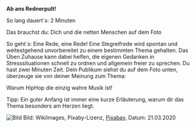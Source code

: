 **Ab ans Rednerpult!** 

So lang dauert´s: 2 Minuten

Das brauchst du: Dich und die netten Menschen auf dem Foto

So geht´s: Eine Rede, eine Rede! Eine Stegreifrede wird spontan und weitestgehend unvorbereitet zu einem bestimmten Thema gehalten. 
Das Üben Zuhause kann dabei helfen, die eigenen Gedanken in Stresssituationen schnell zu ordnen und allgemein freier zu sprechen. 
Du hast zwei Minuten Zeit. Dein Publikum siehst du auf dem Foto unten, überzeuge sie von deiner Meinung zum Thema:

Warum HipHop die einzig wahre Musik ist!

Tipp: Ein guter Anfang ist immer eine kurze Erläuterung, warum dir das Thema besonders am Herzen liegt. 

![Bild](https://cdn.pixabay.com/photo/2012/11/28/08/49/opera-67497_1280.jpg)
Bild: WikiImages, Pixaby-Lizenz, [Pixabay](https://pixabay.com/de/photos/einstein-physiker-konferenz-solvay-67711/), Datum: 21.03.2020
